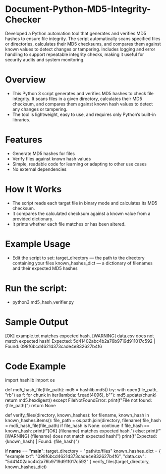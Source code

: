 # Document-Python-MD5-Integrity-Checker
Developed a Python automation tool that generates and verifies MD5 hashes to ensure file integrity. The script automatically scans specified files or directories, calculates their MD5 checksums, and compares them against known values to detect changes or tampering. Includes logging and error handling to support repeatable integrity checks, making it useful for security audits and system monitoring.

# Overview
- This Python 3 script generates and verifies MD5 hashes to check file integrity. It scans files in a given directory, calculates their MD5 checksum, and compares them against known hash values to detect any changes or tampering.
- The tool is lightweight, easy to use, and requires only Python’s built-in libraries.

# Features
- Generate MD5 hashes for files
- Verify files against known hash values
- Simple, readable code for learning or adapting to other use cases
- No external dependencies

# How It Works
- The script reads each target file in binary mode and calculates its MD5 checksum.
- It compares the calculated checksum against a known value from a provided dictionary.
- It prints whether each file matches or has been altered.

# Example Usage
- Edit the script to set:
target_directory — the path to the directory containing your files
known_hashes_dict — a dictionary of filenames and their expected MD5 hashes

# Run the script:
- python3 md5_hash_verifier.py

# Sample Output
[OK] example.txt matches expected hash.
[WARNING] data.csv does not match expected hash!
Expected: 5d41402abc4b2a76b9719d911017c592 | Found: 098f6bcd4621d373cade4e832627b4f6

# Code Example
import hashlib
import os

def md5_hash_file(file_path):
    md5 = hashlib.md5()
    try:
        with open(file_path, "rb") as f:
            for chunk in iter(lambda: f.read(4096), b""):
                md5.update(chunk)
        return md5.hexdigest()
    except FileNotFoundError:
        print(f"File not found: {file_path}")
        return None

def verify_files(directory, known_hashes):
    for filename, known_hash in known_hashes.items():
        file_path = os.path.join(directory, filename)
        file_hash = md5_hash_file(file_path)
        if file_hash is None:
            continue
        if file_hash == known_hash:
            print(f"[OK] {filename} matches expected hash.")
        else:
            print(f"[WARNING] {filename} does not match expected hash!")
            print(f"Expected: {known_hash} | Found: {file_hash}")

if __name__ == "__main__":
    target_directory = "path/to/files"
    known_hashes_dict = {
        "example.txt": "098f6bcd4621d373cade4e832627b4f6",
        "data.csv": "5d41402abc4b2a76b9719d911017c592"
    }
    verify_files(target_directory, known_hashes_dict)
